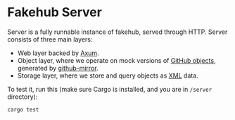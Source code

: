 # Fakehub Server

Server is a fully runnable instance of fakehub, served through HTTP. Server
consists of three main layers:

* Web layer backed by [Axum].
* Object layer, where we operate on mock versions of
[GitHub objects][GitHub API], generated by [github-mirror](/github-mirror).
* Storage layer, where we store and query objects as [XML] data.

To test it, run this (make sure Cargo is installed, and you are in `/server`
directory):

```bash
cargo test
```

[Axum]: https://github.com/tokio-rs/axum
[GitHub API]: https://docs.github.com/en/rest?apiVersion=2022-11-28
[XML]: https://en.wikipedia.org/wiki/XML
